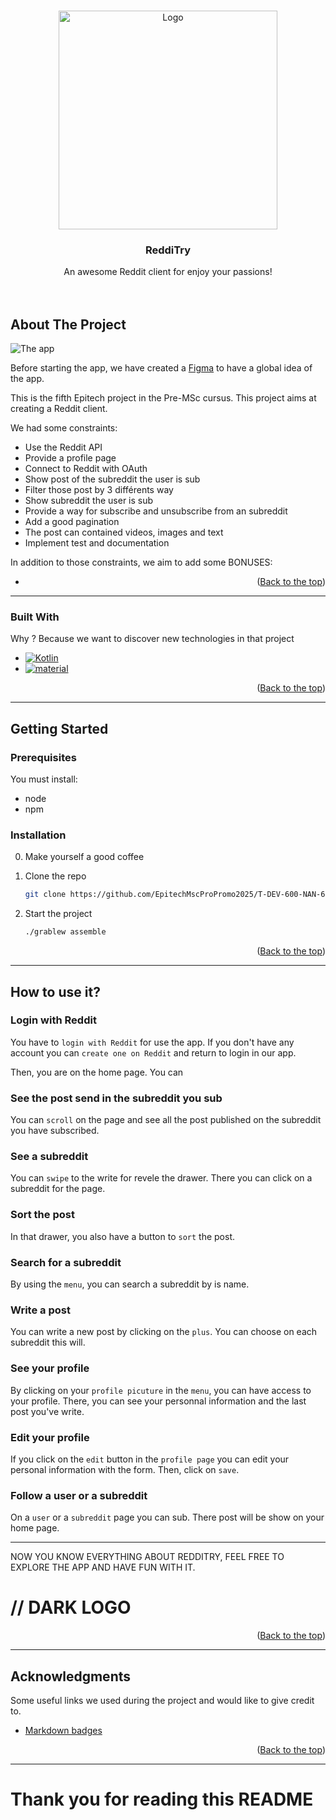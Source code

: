 <a name="readme-top"></a>

<!-- PROJECT LOGO -->
<br />
<div align="center">
  <a href="https://github.com/EpitechMscProPromo2025/T-JSF-600-NAN-6-1-IRCjavascript-lisa.bourdon">
    <img src="front/public/logo_transparent.png" alt="Logo" width="350" height="auto">
  </a>

<h3 align="center">ReddiTry</h3>

  <p align="center">
    An awesome Reddit client for enjoy your passions!
    <br />
    <br />
    <br />
  </p>
</div>

<!-- ABOUT THE PROJECT -->

## About The Project

![The app](https://github.com/EpitechMscProPromo2025/T-JSF-600-NAN-6-1-IRCjavascript-lisa.bourdon/blob/main/front/public/exemple.png)

Before starting the app, we have created a [Figma](https://www.figma.com/file/K4gPy3BvqKo7p3aJsLFL15/ReddiTRY?node-id=0%3A1&t=NvnjkBEVABEMaAPs-1ZQ) to have a global idea of the app.

This is the fifth Epitech project in the Pre-MSc cursus. This project aims at creating a Reddit client.

We had some constraints:

- Use the Reddit API
- Provide a profile page
- Connect to Reddit with OAuth
- Show post of the subreddit the user is sub
- Filter those post by 3 différents way
- Show subreddit the user is sub
- Provide a way for subscribe and unsubscribe from an subreddit
- Add a good pagination
- The post can contained videos, images and text
- Implement test and documentation

In addition to those constraints, we aim to add some BONUSES:

- <p align="right">(<a href="#readme-top">Back to the top</a>)</p>

---

### Built With

Why ? Because we want to discover new technologies in that project

- [![Kotlin][kotlin.com]][kotlin-url]
- [![material][material.io]][material-url]

<p align="right">(<a href="#readme-top">Back to the top</a>)</p>

---

<!-- GETTING STARTED -->

## Getting Started

### Prerequisites

You must install:

- node
- npm

### Installation

0. Make yourself a good coffee

1. Clone the repo

   ```sh
   git clone https://github.com/EpitechMscProPromo2025/T-DEV-600-NAN-6-1-redditech-clement.chaban.git
   ```

2. Start the project

   ```sh
   ./grablew assemble
   ```

      <p align="right">(<a href="#readme-top">Back to the top</a>)</p>

---

<!-- HOW TO USE IT -->

## How to use it?

### Login with Reddit

You have to `login with Reddit` for use the app. If you don't have any account you can `create one on Reddit` and return to login in our app.

Then, you are on the home page. You can

### See the post send in the subreddit you sub

You can `scroll` on the page and see all the post published on the subreddit you have subscribed.

### See a subreddit

You can `swipe` to the write for revele the drawer. There you can click on a subreddit for the page.

### Sort the post

In that drawer, you also have a button to `sort` the post.

### Search for a subreddit

By using the `menu`, you can search a subreddit by is name.

### Write a post

You can write a new post by clicking on the `plus`. You can choose on each subreddit this will.

### See your profile

By clicking on your `profile picuture` in the `menu`, you can have access to your profile.
There, you can see your personnal information and the last post you've write.

### Edit your profile

If you click on the `edit` button in the `profile page` you can edit your personal information with the form.
Then, click on `save`.

### Follow a user or a subreddit

On a `user` or a `subreddit` page you can sub. There post will be show on your home page.

---

NOW YOU KNOW EVERYTHING ABOUT REDDITRY, FEEL FREE TO EXPLORE THE APP AND HAVE FUN WITH IT.

# // DARK LOGO

<p align="right">(<a href="#readme-top">Back to the top</a>)</p>

---

<!-- ACKNOWLEDGMENTS -->

## Acknowledgments

Some useful links we used during the project and would like to give credit to.

- [Markdown badges](https://github.com/Ileriayo/markdown-badges)

<p align="right">(<a href="#readme-top">Back to the top</a>)</p>

---

# Thank you for reading this README

<!-- MARKDOWN LINKS & IMAGES -->
<!-- https://www.markdownguide.org/basic-syntax/#reference-style-links -->

[kotlin.com]: https://img.shields.io/badge/Kotlin-0095D5?style=for-the-badge&logo=kotlin&logoColor=white
[kotlin-url]: https://kotlinlang.org/
[material.io]: https://img.shields.io/badge/Material%20Design-757575?style=for-the-badge&logo=material-design&logoColor=white
[material-url]: https://material.io/
